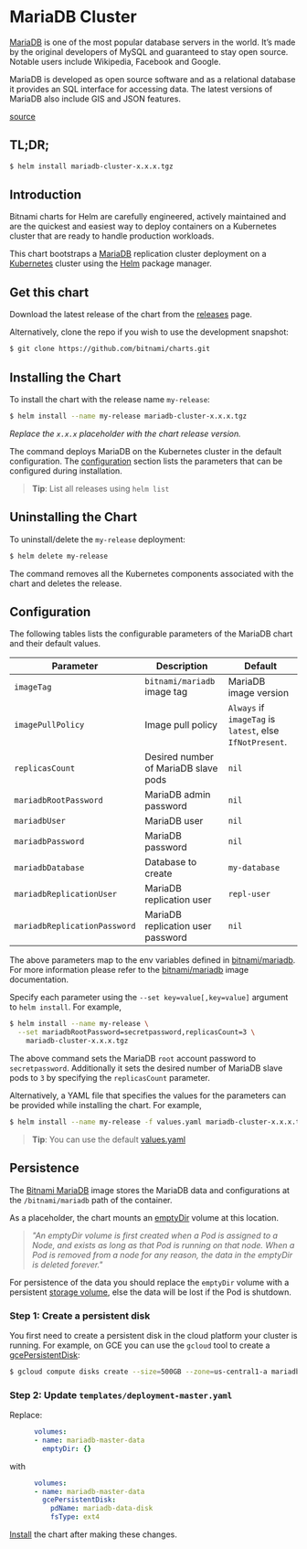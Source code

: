 # MariaDB Cluster

[MariaDB](https://mariadb.org) is one of the most popular database servers in the world. It’s made by the original developers of MySQL and guaranteed to stay open source. Notable users include Wikipedia, Facebook and Google.

MariaDB is developed as open source software and as a relational database it provides an SQL interface for accessing data. The latest versions of MariaDB also include GIS and JSON features.

[source](https://mariadb.org/about/)

## TL;DR;

```bash
$ helm install mariadb-cluster-x.x.x.tgz
```

## Introduction

Bitnami charts for Helm are carefully engineered, actively maintained and are the quickest and easiest way to deploy containers on a Kubernetes cluster that are ready to handle production workloads.

This chart bootstraps a [MariaDB](https://github.com/bitnami/bitnami-docker-mariadb) replication cluster deployment on a [Kubernetes](http://kubernetes.io) cluster using the [Helm](https://helm.sh) package manager.

## Get this chart

Download the latest release of the chart from the [releases](../../../releases) page.

Alternatively, clone the repo if you wish to use the development snapshot:

```bash
$ git clone https://github.com/bitnami/charts.git
```

## Installing the Chart

To install the chart with the release name `my-release`:

```bash
$ helm install --name my-release mariadb-cluster-x.x.x.tgz
```

*Replace the `x.x.x` placeholder with the chart release version.*

The command deploys MariaDB on the Kubernetes cluster in the default configuration. The [configuration](#configuration) section lists the parameters that can be configured during installation.

> **Tip**: List all releases using `helm list`

## Uninstalling the Chart

To uninstall/delete the `my-release` deployment:

```bash
$ helm delete my-release
```

The command removes all the Kubernetes components associated with the chart and deletes the release.

## Configuration

The following tables lists the configurable parameters of the MariaDB chart and their default values.

|          Parameter           |             Description              |                         Default                          |
|------------------------------|--------------------------------------|----------------------------------------------------------|
| `imageTag`                   | `bitnami/mariadb` image tag          | MariaDB image version                                    |
| `imagePullPolicy`            | Image pull policy                    | `Always` if `imageTag` is `latest`, else `IfNotPresent`. |
| `replicasCount`              | Desired number of MariaDB slave pods | `nil`                                                    |
| `mariadbRootPassword`        | MariaDB admin password               | `nil`                                                    |
| `mariadbUser`                | MariaDB user                         | `nil`                                                    |
| `mariadbPassword`            | MariaDB password                     | `nil`                                                    |
| `mariadbDatabase`            | Database to create                   | `my-database`                                            |
| `mariadbReplicationUser`     | MariaDB replication user             | `repl-user`                                              |
| `mariadbReplicationPassword` | MariaDB replication user password    | `nil`                                                    |

The above parameters map to the env variables defined in [bitnami/mariadb](http://github.com/bitnami/bitnami-docker-mariadb). For more information please refer to the [bitnami/mariadb](http://github.com/bitnami/bitnami-docker-mariadb) image documentation.

Specify each parameter using the `--set key=value[,key=value]` argument to `helm install`. For example,

```bash
$ helm install --name my-release \
  --set mariadbRootPassword=secretpassword,replicasCount=3 \
    mariadb-cluster-x.x.x.tgz
```

The above command sets the MariaDB `root` account password to `secretpassword`. Additionally it sets the desired number of MariaDB slave pods to `3` by specifying the `replicasCount` parameter.

Alternatively, a YAML file that specifies the values for the parameters can be provided while installing the chart. For example,

```bash
$ helm install --name my-release -f values.yaml mariadb-cluster-x.x.x.tgz
```

> **Tip**: You can use the default [values.yaml](values.yaml)

## Persistence

The [Bitnami MariaDB](https://github.com/bitnami/bitnami-docker-mariadb) image stores the MariaDB data and configurations at the `/bitnami/mariadb` path of the container.

As a placeholder, the chart mounts an [emptyDir](http://kubernetes.io/docs/user-guide/volumes/#emptydir) volume at this location.

> *"An emptyDir volume is first created when a Pod is assigned to a Node, and exists as long as that Pod is running on that node. When a Pod is removed from a node for any reason, the data in the emptyDir is deleted forever."*

For persistence of the data you should replace the `emptyDir` volume with a persistent [storage volume](http://kubernetes.io/docs/user-guide/volumes/), else the data will be lost if the Pod is shutdown.

### Step 1: Create a persistent disk

You first need to create a persistent disk in the cloud platform your cluster is running. For example, on GCE you can use the `gcloud` tool to create a [gcePersistentDisk](http://kubernetes.io/docs/user-guide/volumes/#gcepersistentdisk):

```bash
$ gcloud compute disks create --size=500GB --zone=us-central1-a mariadb-data-disk
```

### Step 2: Update `templates/deployment-master.yaml`

Replace:

```yaml
      volumes:
      - name: mariadb-master-data
        emptyDir: {}
```

with

```yaml
      volumes:
      - name: mariadb-master-data
        gcePersistentDisk:
          pdName: mariadb-data-disk
          fsType: ext4
```

[Install](#installing-the-chart) the chart after making these changes.
